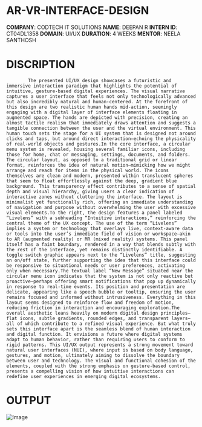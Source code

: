 # AR-VR-INTERFACE-DESIGN
**COMPANY**: CODTECH IT SOLUTIONS
**NAME**: DEEPAN R
**INTERN ID**: CT04DL1358
**DOMAIN**: UI/UX
**DURATION**: 4 WEEKS 
**MENTOR**: NEELA SANTHOSH
# DISCRIPTION
            The presented UI/UX design showcases a futuristic and immersive interaction paradigm that highlights the potential of intuitive, gesture-based digital experiences. The visual narrative captures a user interface that feels not only technologically advanced but also incredibly natural and human-centered. At the forefront of this design are two realistic human hands mid-action, seemingly engaging with a digital layer of interface elements floating in augmented space. The hands are depicted with precision, creating an almost tactile realism that immediately draws attention and suggests a tangible connection between the user and the virtual environment. This human touch sets the stage for a UI system that is designed not around clicks and taps, but around direct interaction—echoing the physicality of real-world objects and gestures.In the core interface, a circular menu system is revealed, housing several familiar icons, including those for home, chat or messaging, settings, documents, and folders. The circular layout, as opposed to a traditional grid or linear format, reinforces the idea of natural motion—mimicking how we might arrange and reach for items in the physical world. The icons themselves are clean and modern, presented within translucent spheres that seem to float effortlessly against the deep, gradient blue background. This transparency effect contributes to a sense of spatial depth and visual hierarchy, giving users a clear indication of interactive zones without cluttering the interface. The layout is minimalist yet functionally rich, offering an immediate understanding of navigation and purpose without overwhelming the user with excessive visual elements.To the right, the design features a panel labeled “Livelens” with a subheading “Intuitive interactions,” reinforcing the central theme of the UX concept. The use of the term “Livelens” implies a system or technology that overlays live, context-aware data or tools into the user’s immediate field of vision or workspace—akin to AR (augmented reality) or MR (mixed reality) systems. This panel itself has a faint boundary, rendered in a way that blends subtly with the rest of the interface, yet remains distinctly identifiable. A toggle switch graphic appears next to the “Livelens” title, suggesting an on/off state, further supporting the idea that this interface could be responsive to situational needs or user preferences, activating only when necessary.The textual label “New Message” situated near the circular menu icon indicates that the system is not only reactive but proactive—perhaps offering smart notifications that pop up dynamically in response to real-time events. Its position and presentation are delicate, appearing like a speech bubble or tooltip, ensuring the user remains focused and informed without intrusiveness. Everything in this layout seems designed to reinforce flow and freedom of motion, reducing friction in interaction and encouraging exploration.The overall aesthetic leans heavily on modern digital design principles—flat icons, subtle gradients, rounded edges, and transparent layers—all of which contribute to a refined visual experience. But what truly sets this interface apart is the seamless blend of human interaction and digital function. It envisions a future where digital systems adapt to human behavior, rather than requiring users to conform to rigid patterns. This UI/UX output represents a strong movement toward natural user interfaces (NUI), where input is based on body language, gestures, and motion, ultimately aiming to dissolve the boundary between user and technology. The visual and functional cohesion of the elements, coupled with the strong emphasis on gesture-based control, presents a compelling vision of how intuitive interactions can redefine user experiences in emerging digital ecosystems.
# OUTPUT

![Image](https://github.com/user-attachments/assets/5fbd4349-4ac0-4d98-8691-9a3639f064a4)
